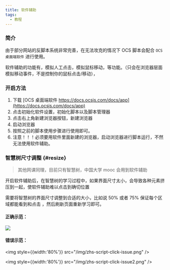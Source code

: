 ```yaml
---
title: 软件辅助
tags:
  - 教程
---
```


### 简介

由于部分网站的反脚本系统非常完善，在无法攻克的情况下 OCS 脚本会配合 `OCS桌面端软件` 进行使用。

软件辅助的功能有，模拟人工点击，模拟鼠标移动，等功能。（只会在浏览器层面模拟移动事件，不是控制你的鼠标点击/移动），

### 开启方法

1. 下载 [OCS 桌面端软件 https://docs.ocsjs.com/docs/app](https://docs.ocsjs.com/docs/app)
2. 点击初始化软件设置，初始化脚本以及脚本管理器
3. 点击右上角新建浏览器按钮，新建浏览器
4. 启动浏览器
5. 按照之前的脚本使用步骤进行使用即可。
6. 注意！！！必须要用软件里面新建的浏览器，启动浏览器进行脚本运行，不然无法使用软件辅助。

### 智慧树尺寸调整 {#resize}

> 其他网课同理，目前只有智慧树，中国大学 mooc 会用到软件辅助

开启软件辅助后，在智慧树的学习过程中，如果界面尺寸太小，会导致各种元素挤压到一起，使软件辅助难以点击到确切位置

需要将智慧树的界面尺寸调整到合适的大小，比如说 50% 或者 75% 保证每个区域都能看到和点击 ，然后刷新页面重新学习即可。

#### 正确示范：

<div style={{ display: 'flex', alignItems: 'center', justifyContent: 'space-around',  }}>

<img  src="/img/zhs-script-click-issue-resolve.png" />

</div>

#### 错误示范：

<div style={{ display: 'flex', alignItems: 'center', justifyContent: 'space-around',  flexWrap: 'wrap', gap: '12px' }}>

<img style={{width:'80%'}} src="/img/zhs-script-click-issue.png" />

<img style={{width:'80%'}} src="/img/zhs-script-click-issue2.png" />

</div>

